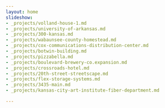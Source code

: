 ```yaml
---
layout: home
slideshow:
- _projects/volland-house-1.md
- _projects/university-of-arkansas.md
- _projects/300-kansas.md
- _projects/wabaunsee-county-homestead.md
- _projects/cox-communications-distribution-center.md
- _projects/botwin-building.md
- _projects/pizzabella.md
- _projects/boulevard-brewery-co.expansion.md
- _projects/crossroads-hotel.md
- _projects/20th-street-streetscape.md
- _projects/flex-storage-systems.md
- _projects/3435-main.md
- _projects/kansas-city-art-institute-fiber-department.md

---
```

